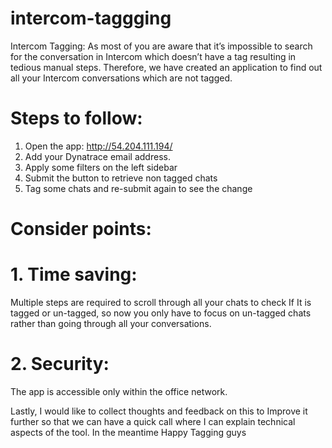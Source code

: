 # intercom-taggging
Intercom Tagging: As most of you are aware that it’s impossible to search for the conversation in Intercom which doesn’t have a tag resulting in tedious manual steps. Therefore, we have created an application to find out all your Intercom conversations which are not tagged.

# Steps to follow:
1. Open the app: http://54.204.111.194/
2. Add your Dynatrace email address.
3. Apply some filters on the left sidebar
4. Submit the button to retrieve non tagged chats
5. Tag some chats and re-submit again to see the change

# Consider points:
# 1. Time saving:
Multiple steps are required to scroll through all your chats to check If It is tagged or un-tagged, so now you only have to focus on un-tagged chats rather than going through all your conversations.
# 2. Security:
The app is accessible only within the office network.

Lastly, I would like to collect thoughts and feedback on this to Improve it further so that we can have a quick call where I can explain technical aspects of the tool. In the meantime Happy Tagging guys
